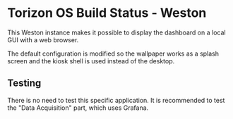 # Torizon OS Build Status - Weston #

This Weston instance makes it possible to display the dashboard on a local GUI
with a web browser.

The default configuration is modified so the wallpaper works as a splash screen
and the kiosk shell is used instead of the desktop.

## Testing ##

There is no need to test this specific application. It is recommended to test
the "Data Acquisition" part, which uses Grafana.
